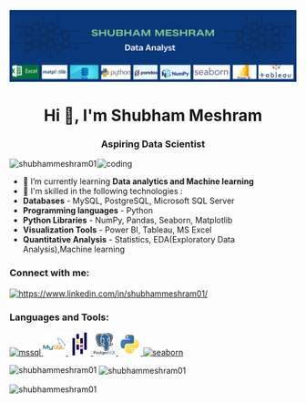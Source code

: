 ![logo](https://github.com/shubhammeshram01/shubhammeshram01/blob/main/Banner%20SRM%202.png)
<h1 align="center">Hi 👋, I'm Shubham Meshram</h1>
<h3 align="center">Aspiring Data Scientist</h3>

<img align="right" alt="coding" width="350" src="https://media1.giphy.com/media/3oKIPEqDGUULpEU0aQ/giphy.gif?cid=6c09b952xb3brqp9qz7eknb8v53u9gmg13nibieic992bl81&ep=v1_internal_gif_by_id&rid=giphy.gif&ct=g">

<p align="left"> <img src="https://komarev.com/ghpvc/?username=shubhammeshram01&label=Profile%20views&color=0e75b6&style=flat" alt="shubhammeshram01" /> </p>

- 🌱 I’m currently learning **Data analytics and Machine learning**
- 🌱 I'm skilled in the following technologies :
- **Databases**             - MySQL, PostgreSQL, Microsoft SQL Server
- **Programming languages** - Python
- **Python Libraries**     - NumPy, Pandas, Seaborn, Matplotlib
- **Visualization Tools**   - Power BI, Tableau, MS Excel
- **Quantitative Analysis** - Statistics, EDA(Exploratory Data Analysis),Machine learning

<h3 align="left">Connect with me:</h3>
<p align="left">
<a href="https://linkedin.com/in/https://www.linkedin.com/in/shubhammeshram01/" target="blank"><img align="center" src="https://raw.githubusercontent.com/rahuldkjain/github-profile-readme-generator/master/src/images/icons/Social/linked-in-alt.svg" alt="https://www.linkedin.com/in/shubhammeshram01/" height="30" width="40" /></a>
</p>

<h3 align="left">Languages and Tools:</h3>
<p align="left"> <a href="https://www.microsoft.com/en-us/sql-server" target="_blank" rel="noreferrer"> <img src="https://www.svgrepo.com/show/303229/microsoft-sql-server-logo.svg" alt="mssql" width="40" height="40"/> </a> <a href="https://www.mysql.com/" target="_blank" rel="noreferrer"> <img src="https://raw.githubusercontent.com/devicons/devicon/master/icons/mysql/mysql-original-wordmark.svg" alt="mysql" width="40" height="40"/> </a> <a href="https://pandas.pydata.org/" target="_blank" rel="noreferrer"> <img src="https://raw.githubusercontent.com/devicons/devicon/2ae2a900d2f041da66e950e4d48052658d850630/icons/pandas/pandas-original.svg" alt="pandas" width="40" height="40"/> </a> <a href="https://www.postgresql.org" target="_blank" rel="noreferrer"> <img src="https://raw.githubusercontent.com/devicons/devicon/master/icons/postgresql/postgresql-original-wordmark.svg" alt="postgresql" width="40" height="40"/> </a> <a href="https://www.python.org" target="_blank" rel="noreferrer"> <img src="https://raw.githubusercontent.com/devicons/devicon/master/icons/python/python-original.svg" alt="python" width="40" height="40"/> </a> <a href="https://seaborn.pydata.org/" target="_blank" rel="noreferrer"> <img src="https://seaborn.pydata.org/_images/logo-mark-lightbg.svg" alt="seaborn" width="40" height="40"/> </a> </p>

<p><img align="left" src="https://github-readme-stats.vercel.app/api/top-langs?username=shubhammeshram01&show_icons=true&locale=en&layout=compact" alt="shubhammeshram01" /></p>

<p>&nbsp;<img align="center" src="https://github-readme-stats.vercel.app/api?username=shubhammeshram01&show_icons=true&locale=en" alt="shubhammeshram01" /></p>

<p><img align="center" src="https://github-readme-streak-stats.herokuapp.com/?user=shubhammeshram01&" alt="shubhammeshram01" /></p>
